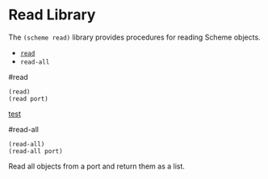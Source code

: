 # Read Library

The `(scheme read)` library provides procedures for reading Scheme objects.

- [`read`](#read)
- `read-all`

#read

    (read)
    (read port)

[test](../../../scheme/read.sld#L441)

#read-all

    (read-all)
    (read-all port)

Read all objects from a port and return them as a list.
